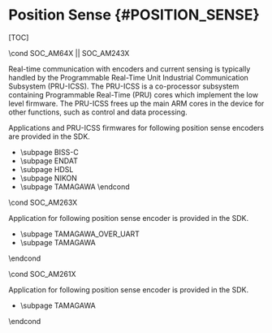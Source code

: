 # Position Sense {#POSITION_SENSE}

[TOC]

\cond SOC_AM64X || SOC_AM243X

Real-time communication with encoders and current sensing is typically handled by the Programmable Real-Time Unit Industrial Communication Subsystem (PRU-ICSS). The PRU-ICSS is a co-processor subsystem containing Programmable Real-Time (PRU) cores which implement the low level firmware. The PRU-ICSS frees up the main ARM cores in the device for other functions, such as control and data processing.

Applications and PRU-ICSS firmwares for following position sense encoders are provided in the SDK.

- \subpage BISS-C
- \subpage ENDAT
- \subpage HDSL
- \subpage NIKON
- \subpage TAMAGAWA
\endcond

\cond SOC_AM263X

Application for following position sense encoder is provided in the SDK.

- \subpage TAMAGAWA_OVER_UART
- \subpage TAMAGAWA

\endcond

\cond SOC_AM261X

Application for following position sense encoder is provided in the SDK.

- \subpage TAMAGAWA

\endcond
